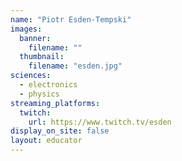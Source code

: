 ```yaml
---
name: "Piotr Esden-Tempski"
images:
  banner:
    filename: ""
  thumbnail:
    filename: "esden.jpg"
sciences:
  - electronics
  - physics
streaming_platforms:
  twitch:
    url: https://www.twitch.tv/esden
display_on_site: false
layout: educator
---
```

